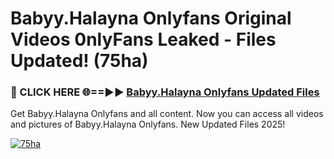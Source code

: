 # Babyy.Halayna Onlyfans Original Videos 0nlyFans Leaked - Files Updated! (75ha)

<h3>🔴 CLICK HERE 🌐==►► <a href="https://tinyurl.com/ehrbuxhb" rel="nofollow">Babyy.Halayna Onlyfans Updated Files</a></h3>

Get Babyy.Halayna Onlyfans and all content. Now you can access all videos and pictures of Babyy.Halayna Onlyfans. New Updated Files 2025!

[![75ha](https://i.imgur.com/lVYEuWS.gif)](https://tinyurl.com/ehrbuxhb)
